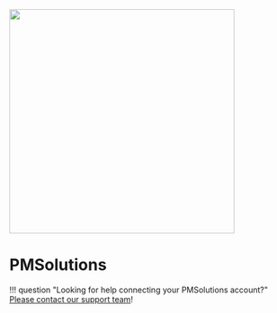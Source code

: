 <img src="https://static.openfintech.io/payment_providers/pmsolutions/logo.png?w=400" width="400px" >

# PMSolutions

!!! question "Looking for help connecting your PMSolutions account?"
    <!--email_off-->[Please contact our support team](mailto:{{custom.support_email}})<!--/email_off-->!